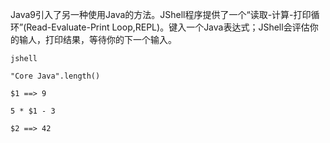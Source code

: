 Java9引入了另一种使用Java的方法。JShell程序提供了一个“读取-计算-打印循环”(Read-Evaluate-Print Loop,REPL)。键入一个Java表达式；JShell会评估你的输人，打印结果，等待你的下一个输入。

```shell
jshell
```

```shell
"Core Java".length()

$1 ==> 9

5 * $1 - 3

$2 ==> 42
```